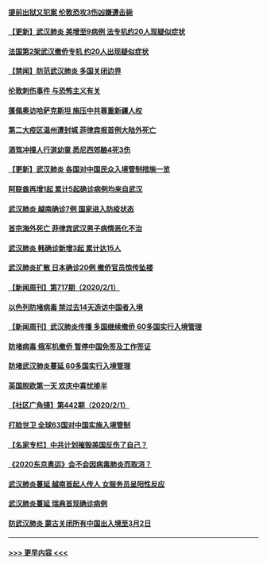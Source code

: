 #### [提前出狱又犯案 伦敦恐攻3伤凶嫌遭击毙](../pages/prog202/a102767635.md?t=02031155) 
#### [【更新】武汉肺炎 美增至9病例 法专机约20人现疑似症状](../pages/prog202/a102758911.md?t=02031155) 
#### [法国第2架武汉撤侨专机 约20人出现疑似症状](../pages/prog202/a102767617.md?t=02031155) 
#### [【禁闻】防范武汉肺炎  多国关闭边界](../pages/prog202/a102767542.md?t=02031155) 
#### [伦敦刺伤事件 与恐怖主义有关](../pages/prog202/a102767509.md?t=02031155) 
#### [蓬佩奥访哈萨克斯坦 施压中共尊重新疆人权](../pages/prog202/a102767395.md?t=02031155) 
#### [第二大疫区温州遭封城 菲律宾报首例大陆外死亡](../pages/prog202/a102767388.md?t=02031155) 
#### [酒驾冲撞人行道幼童 悉尼西郊酿4死3伤](../pages/prog202/a102767238.md?t=02031155) 
#### [【更新】武汉肺炎 各国对中国民众入境管制措施一览](../pages/prog202/a102767170.md?t=02031155) 
#### [阿联酋再增1起 累计5起确诊病例均来自武汉](../pages/prog202/a102767207.md?t=02031155) 
#### [武汉肺炎 越南确诊7例 国家进入防疫状态](../pages/prog202/a102767186.md?t=02031155) 
#### [首宗海外死亡 菲律宾武汉男子病情恶化不治](../pages/prog202/a102767150.md?t=02031155) 
#### [武汉肺炎 韩确诊新增3起 累计达15人](../pages/prog202/a102767132.md?t=02031155) 
#### [武汉肺炎扩散 日本确诊20例 撤侨官员惊传坠楼](../pages/prog202/a102767109.md?t=02031155) 
#### [【新闻周刊】第717期（2020/2/1）](../pages/prog202/a102767114.md?t=02031155) 
#### [以色列防堵病毒 禁过去14天造访中国者入境](../pages/prog202/a102767091.md?t=02031155) 
#### [【新闻周刊】武汉肺炎传播 多国继续撤侨 60多国实行入境管理](../pages/prog202/a102767044.md?t=02031155) 
#### [防堵病毒 俄军机撤侨 暂停中国免签及工作签证](../pages/prog202/a102767084.md?t=02031155) 
#### [防堵武汉肺炎蔓延 60多国实行入境管理](../pages/prog202/a102766756.md?t=02031155) 
#### [英国脱欧第一天 欢庆中喜忧掺半](../pages/prog202/a102766971.md?t=02031155) 
#### [【社区广角镜】第442期（2020/2/1）](../pages/prog202/a102766826.md?t=02031155) 
#### [打脸世卫 全球63国对中国实施入境管制](../pages/prog202/a102766497.md?t=02031155) 
#### [【名家专栏】中共计划摧毁美国反伤了自己？](../pages/prog202/a102766174.md?t=02031155) 
#### [《2020东京奥运》会不会因病毒肺炎而取消？](../pages/prog202/a102766393.md?t=02031155) 
#### [武汉肺炎蔓延  越南首起人传人 女服务员呈阳性反应](../pages/prog202/a102766314.md?t=02031155) 
#### [武汉肺炎蔓延 瑞典首现确诊病例](../pages/prog202/a102766272.md?t=02031155) 
#### [防武汉肺炎 蒙古关闭所有中国出入境至3月2日](../pages/prog202/a102766187.md?t=02031155) 

----
#### [ >>> 更早内容 <<< ](../indexes/prog202-earlier.md)

